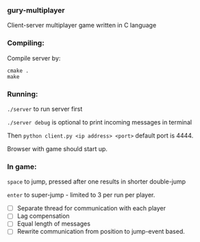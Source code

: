 ### gury-multiplayer
Client-server multiplayer game written in C language

### Compiling:
Compile server by:
```
cmake .
make
```
### Running:
`./server` to run server first

`./server debug` is optional to print incoming messages in terminal

Then `python client.py <ip address> <port>` default port is 4444.

Browser with game should start up.

### In game:
`space` to jump, pressed after one results in shorter double-jump

`enter` to super-jump - limited to 3 per run per player.

- [ ] Separate thread for communication with each player
- [ ] Lag compensation
- [ ] Equal length of messages 
- [ ] Rewrite communication from position to jump-event based.
